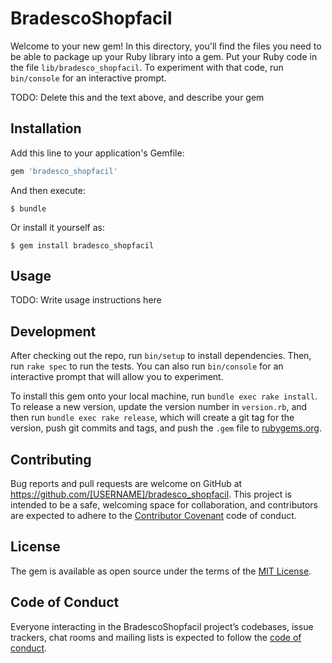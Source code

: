 # BradescoShopfacil

Welcome to your new gem! In this directory, you'll find the files you need to be able to package up your Ruby library into a gem. Put your Ruby code in the file `lib/bradesco_shopfacil`. To experiment with that code, run `bin/console` for an interactive prompt.

TODO: Delete this and the text above, and describe your gem

## Installation

Add this line to your application's Gemfile:

```ruby
gem 'bradesco_shopfacil'
```

And then execute:

    $ bundle

Or install it yourself as:

    $ gem install bradesco_shopfacil

## Usage

TODO: Write usage instructions here

## Development

After checking out the repo, run `bin/setup` to install dependencies. Then, run `rake spec` to run the tests. You can also run `bin/console` for an interactive prompt that will allow you to experiment.

To install this gem onto your local machine, run `bundle exec rake install`. To release a new version, update the version number in `version.rb`, and then run `bundle exec rake release`, which will create a git tag for the version, push git commits and tags, and push the `.gem` file to [rubygems.org](https://rubygems.org).

## Contributing

Bug reports and pull requests are welcome on GitHub at https://github.com/[USERNAME]/bradesco_shopfacil. This project is intended to be a safe, welcoming space for collaboration, and contributors are expected to adhere to the [Contributor Covenant](http://contributor-covenant.org) code of conduct.

## License

The gem is available as open source under the terms of the [MIT License](https://opensource.org/licenses/MIT).

## Code of Conduct

Everyone interacting in the BradescoShopfacil project’s codebases, issue trackers, chat rooms and mailing lists is expected to follow the [code of conduct](https://github.com/[USERNAME]/bradesco_shopfacil/blob/master/CODE_OF_CONDUCT.md).

